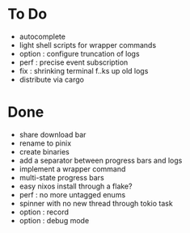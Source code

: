 # To Do

- autocomplete
- light shell scripts for wrapper commands
- option : configure truncation of logs
- perf : precise event subscription
- fix : shrinking terminal f..ks up old logs
- distribute via cargo

# Done

- share download bar
- rename to pinix
- create binaries
- add a separator between progress bars and logs
- implement a wrapper command
- multi-state progress bars
- easy nixos install through a flake?
- perf : no more untagged enums
- spinner with no new thread through tokio task
- option : record
- option : debug mode
